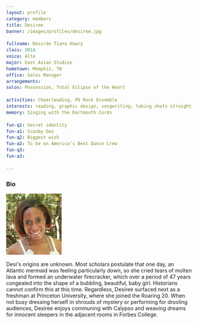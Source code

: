 ```yaml
---
layout: profile
category: members
title: Desiree
banner: /images/profiles/desiree.jpg

fullname: Desirée Tiana Howry
class: 2014
voice: Alto
major: East Asian Studies
hometown: Memphis, TN
office: Sales Manager
arrangements: 
solos: Possession, Total Eclipse of the Heart

activities: Cheerleading, PU Rock Ensemble
interests: reading, graphic design, songwriting, taking shots straight no chaser, dancing, wasting my life on Reddit
memory: Singing with the Dartmouth Cords

fun-q1: Secret identity
fun-a1: Scooby Doo
fun-q2: Biggest wish
fun-a2: To be on America's Best Dance Crew
fun-q3: 
fun-a3: 

---
```


### Bio

![Desiree](/images/members/current/desiree.jpg)

Desi's origins are unknown. Most scholars postulate that one day, an
Atlantic mermaid was feeling particularly down, so she cried tears of
molten lava and formed an underwater firecracker, which over a period
of 47 years congealed into the shape of a bubbling, beautiful, baby
girl. Historians cannot confirm this at this time. Regardless, Desiree
surfaced next as a freshman at Princeton University, where she joined
the Roaring 20. When not busy dressing herself in shrouds of mystery
or performing for drooling audiences, Desiree enjoys communing with
Calypso and weaving dreams for innocent sleepers in the adjacent rooms
in Forbes College.
